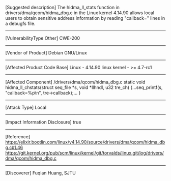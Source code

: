[Suggested description]
The hidma_ll_stats function in drivers/dma/qcom/hidma_dbg.c in the
Linux kernel 4.14.90 allows local users to obtain sensitive address
information by reading "callback=" lines in a debugfs file.

------------------------------------------

[VulnerabilityType Other]
CWE-200

------------------------------------------

[Vendor of Product]
Debian GNU/Linux

------------------------------------------

[Affected Product Code Base]
Linux - 4.14.90
linux kernel - >= 4.7-rc1

------------------------------------------
[Affected Component] /drivers/dma/qcom/hidma_dbg.c
static void hidma_ll_chstats(struct seq_file *s, void *llhndl, u32 tre_ch) {...seq_printf(s, "callback=%p\n", tre->callback);...
}

------------------------------------------

[Attack Type]
Local

------------------------------------------

[Impact Information Disclosure]
true

------------------------------------------

[Reference]
https://elixir.bootlin.com/linux/v4.14.90/source/drivers/dma/qcom/hidma_dbg.c#L46
https://git.kernel.org/pub/scm/linux/kernel/git/torvalds/linux.git/log/drivers/dma/qcom/hidma_dbg.c

------------------------------------------

[Discoverer]
Fuqian Huang, SJTU
